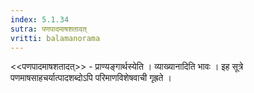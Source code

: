 ```yaml
---
index: 5.1.34
sutra: पणपादमाषशतादत्‌
vritti: balamanorama
---
```


<<पणपादमाषशतादत्>> - प्राण्यङ्गार्थस्येति । व्याख्यानादिति भावः । इह सूत्रे पणमाषसाहचर्यात्पादशब्दोऽपि परिमाणविशेषवाची गृह्रते । 